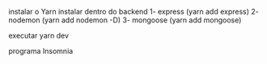 instalar o Yarn
instalar dentro do backend
1- express (yarn add express)
2- nodemon (yarn add nodemon -D)
3- mongoose (yarn add mongoose)

executar
yarn dev

programa Insomnia